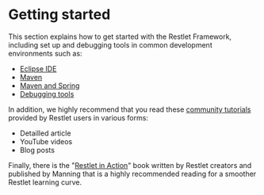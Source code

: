 Getting started
===============

This section explains how to get started with the Restlet Framework,
including set up and debugging tools in common development environments
such as:

-   [Eclipse
    IDE](http://wiki.restlet.org/docs_2.1/13-restlet/21-restlet/192-restlet/93-restlet.html "Getting started with Eclipse IDE")
-   [Maven](http://wiki.restlet.org/docs_2.1/13-restlet/21-restlet/192-restlet/92-restlet.html "Getting started with Maven")
-   [Maven and
    Spring](http://wiki.restlet.org/docs_2.1/13-restlet/21-restlet/192-restlet/381-restlet.html "Getting Started with Maven and Spring")
-   [Debugging
    tools](http://wiki.restlet.org/docs_2.1/13-restlet/21-restlet/192-restlet/102-restlet.html "Debugging tools")

In addition, we highly recommend that you read these [community
tutorials](http://wiki.restlet.org/community/167-restlet.html)
provided by Restlet users in various forms:

-   Detailled article
-   YouTube videos
-   Blog posts

Finally, there is the "[Restlet in
Action](http://www.manning.com/affiliate/idevaffiliate.php?id=1121_217)"
book written by Restlet creators and published by Manning that is a
highly recommended reading for a smoother Restlet learning curve.

